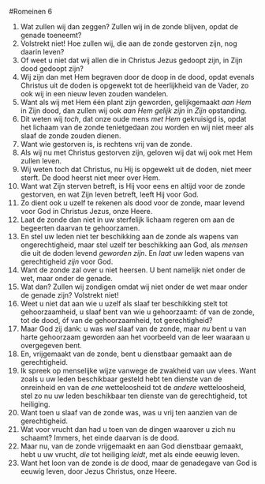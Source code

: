 #Romeinen 6
1. Wat zullen wij dan zeggen? Zullen wij in de zonde blijven, opdat de genade toeneemt?
2. Volstrekt niet! Hoe zullen wij, die aan de zonde gestorven zijn, nog daarin leven?
3. Of weet u niet dat wij allen die in Christus Jezus gedoopt zijn, in Zijn dood gedoopt zijn?
4. Wij zijn dan met Hem begraven door de doop in de dood, opdat evenals Christus uit de doden is opgewekt tot de heerlijkheid van de Vader, zo ook wij in een nieuw leven zouden wandelen.
5. Want als wij met Hem één plant zijn geworden, gelijkgemaakt *aan Hem* in Zijn dood, dan zullen wij ook *aan Hem gelijk zijn* in *Zijn* opstanding.
6. Dit weten wij *toch*, dat onze oude mens *met Hem* gekruisigd is, opdat het lichaam van de zonde tenietgedaan zou worden en wij niet meer als slaaf de zonde zouden dienen.
7. Want wie gestorven is, is rechtens vrij van de zonde.
8. Als wij nu met Christus gestorven zijn, geloven wij dat wij ook met Hem zullen leven.
9. Wij weten toch dat Christus, nu Hij is opgewekt uit de doden, niet meer sterft. De dood heerst niet meer over Hem.
10. Want wat Zijn sterven betreft, is Hij voor eens en altijd voor de zonde gestorven, en wat Zijn leven betreft, leeft Hij voor God.
11. Zo dient ook u uzelf te rekenen als dood voor de zonde, maar levend voor God in Christus Jezus, onze Heere.
12. Laat de zonde dan niet in uw sterfelijk lichaam regeren om aan de begeerten daarvan te gehoorzamen.
13. En stel uw leden niet ter beschikking aan de zonde als wapens van ongerechtigheid, maar stel uzelf ter beschikking aan God, als *mensen* die uit de doden levend *geworden zijn*. En *laat* uw leden wapens van gerechtigheid *zijn* voor God.
14. Want de zonde zal over u niet heersen. U bent namelijk niet onder de wet, maar onder de genade.
15. Wat dan? Zullen wij zondigen omdat wij niet onder de wet maar onder de genade zijn? Volstrekt niet!
16. Weet u niet dat aan wie u uzelf als slaaf ter beschikking stelt tot gehoorzaamheid, u slaaf bent van wie u gehoorzaamt: óf van de zonde, tot de dood, óf van de gehoorzaamheid, tot gerechtigheid?
17. Maar God zij dank: u was *wel* slaaf van de zonde, maar *nu* bent u van harte gehoorzaam geworden aan het voorbeeld van de leer waaraan u overgegeven bent.
18. En, vrijgemaakt van de zonde, bent u dienstbaar gemaakt aan de gerechtigheid.
19. Ik spreek op menselijke wijze vanwege de zwakheid van uw vlees. Want zoals u uw leden beschikbaar gesteld hebt ten dienste van de onreinheid en van de *ene* wetteloosheid tot de *andere* wetteloosheid, stel zo nu uw leden beschikbaar ten dienste van de gerechtigheid, tot heiliging.
20. Want toen u slaaf van de zonde was, was u vrij ten aanzien van de gerechtigheid.
21. Wat voor vrucht dan had u toen van de dingen waarover u zich nu schaamt? Immers, het einde daarvan is de dood.
22. Maar nu, van de zonde vrijgemaakt en aan God dienstbaar gemaakt, hebt u uw vrucht, *die* tot heiliging *leidt*, met als einde eeuwig leven.
23. Want het loon van de zonde is *de* dood, maar de genadegave van God is eeuwig leven, door Jezus Christus, onze Heere.
